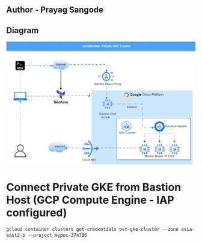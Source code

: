 ## Author - Prayag Sangode

## Diagram

<img src="https://github.com/prayag-sangode/private-gke/blob/main/private-gke.jpg" alt="Alt text" title="Private GKE">

# Connect Private GKE from Bastion Host (GCP Compute Engine - IAP configured) 
```
gcloud container clusters get-credentials pvt-gke-cluster --zone asia-east2-b --project mypoc-374706
```
